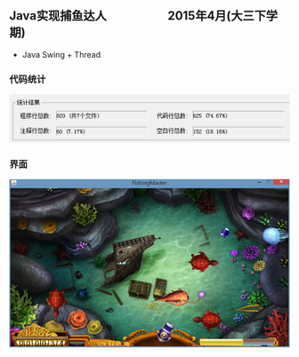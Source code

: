 ## Java实现捕鱼达人      &emsp;&emsp;‎&emsp;&emsp;&emsp;2015‎年‎4‎月(大三下学期) 

* Java Swing + Thread
   

### 代码统计
![](count.png)

### 界面
![](FishingMaster.png)